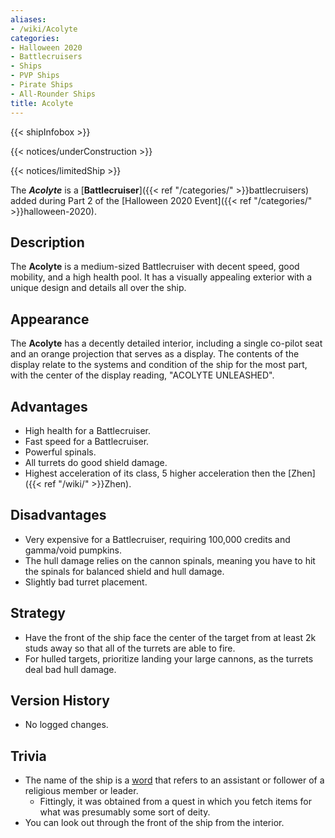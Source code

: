```yaml
---
aliases:
- /wiki/Acolyte
categories:
- Halloween 2020
- Battlecruisers
- Ships
- PVP Ships
- Pirate Ships
- All-Rounder Ships
title: Acolyte
---  
```


{{< shipInfobox >}}   

{{< notices/underConstruction >}}   

{{< notices/limitedShip >}} 

The **_Acolyte_** is a [**Battlecruiser**]({{< ref "/categories/" >}}battlecruisers) added during Part 2 of the [Halloween 2020 Event]({{< ref "/categories/" >}}halloween-2020). 

## Description

The **Acolyte** is a medium-sized Battlecruiser with decent speed, good mobility, and a high health pool. It has a visually appealing exterior with a unique design and details all over the ship.

## Appearance

The **Acolyte** has a decently detailed interior, including a single co-pilot seat and an orange projection that serves as a display. The contents of the display relate to the systems and condition of the ship for the most part, with the center of the display reading, "ACOLYTE UNLEASHED".

## Advantages

- High health for a Battlecruiser.
- Fast speed for a Battlecruiser.
- Powerful spinals.
- All turrets do good shield damage.
- Highest acceleration of its class, 5 higher acceleration then the [Zhen]({{< ref "/wiki/" >}}Zhen).

## Disadvantages

- Very expensive for a Battlecruiser, requiring 100,000 credits and gamma/void pumpkins.
- The hull damage relies on the cannon spinals, meaning you have to hit the spinals for balanced shield and hull damage.
- Slightly bad turret placement.

## Strategy

- Have the front of the ship face the center of the target from at least 2k studs away so that all of the turrets are able to fire.
- For hulled targets, prioritize landing your large cannons, as the turrets deal bad hull damage.

## Version History 

- No logged changes.

## Trivia

- The name of the ship is a [word](https://en.wikipedia.org/wiki/Acolyte) that refers to an assistant or follower of a religious member or leader.
  - Fittingly, it was obtained from a quest in which you fetch items for what was presumably some sort of deity.
- You can look out through the front of the ship from the interior.